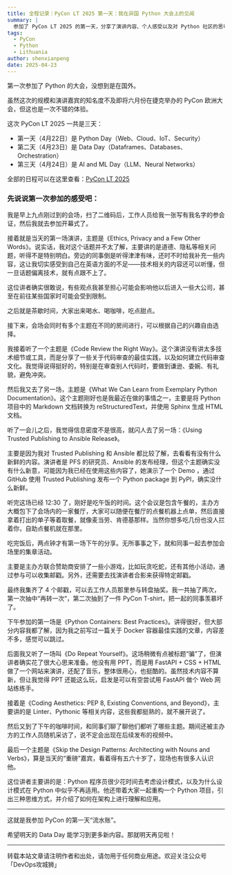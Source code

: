 ```yaml
---
title: 全程记录｜PyCon LT 2025 第一天：我在异国 Python 大会上的见闻
summary: |
  参加了 PyCon LT 2025 的第一天，分享了演讲内容、个人感受以及对 Python 社区的思考。
tags:
  - PyCon
  - Python
  - Lithuania
author: shenxianpeng
date: 2025-04-23
---
```


第一次参加了 Python 的大会，没想到是在国外。

虽然这次的规模和演讲嘉宾的知名度不及即将六月份在捷克举办的 PyCon 欧洲大会，但这也是一次不错的体验。

这次 PyCon LT 2025 一共是三天：

- 第一天（4月22日）是 Python Day（Web、Cloud、IoT、Security）
- 第二天（4月23日）是 Data Day（Dataframes、Databases、Orchestration）
- 第三天（4月24日）是 AI and ML Day（LLM、Neural Networks）

全部的日程可以在这里查看：[PyCon LT 2025](https://pretalx.com/pycon-lithuania-2025/schedule/)



### 先说说第一次参加的感受吧：

我是早上九点刚过到的会场，扫了二维码后，工作人员给我一张写有我名字的参会证，然后我就去参加开幕式了。

接着就是当天的第一场演讲，主题是《Ethics, Privacy and a Few Other Words》。说实话，我对这个话题并不太了解，主要讲的是道德、隐私等相关问题，听得不是特别明白。旁边的同事倒是听得津津有味，还时不时给我补充一些内容，这让我切实感受到自己在英语方面的不足——技术相关的内容还可以听懂，但一旦话题偏离技术，就有点跟不上了。

这位讲者确实很敢说，有些观点我甚至担心可能会影响他以后进入一些大公司，甚至在前往某些国家时可能会受到限制。

之后就是茶歇时间，大家出来喝水、喝咖啡，吃点甜点。

接下来，会场会同时有多个主题在不同的房间进行，可以根据自己的兴趣自由选择。

我接着听了一个主题是《Code Review the Right Way》。这个演讲没有讲太多技术细节或工具，而是分享了一些关于代码审查的最佳实践，以及如何建立代码审查文化。我觉得说得挺好的，特别是在审查别人代码时，要做到谦逊、委婉、有礼貌，避免冲突。

然后我又去了另一场，主题是《What We Can Learn from Exemplary Python Documentation》。这个主题刚好也是我最近在做的事情之一，主要是将 Python 项目中的 Markdown 文档转换为 reStructuredText，并使用 Sphinx 生成 HTML 文档。

听了一会儿之后，我觉得信息密度不是很高，就闪人去了另一场：《Using Trusted Publishing to Ansible Release》。

主要是因为我对 Trusted Publishing 和 Ansible 都比较了解，去看看有没有什么新鲜的内容。演讲者是 PFS 的研究员、Ansible 的发布经理，但这个主题确实没有什么新意，可能因为我已经在使用这些内容了，她演示了一个 Demo ，通过 GitHub 使用 Trusted Publishing 发布一个 Python package 到 PyPI，确实没什么新鲜。

听完这场已经 12:30 了，刚好是吃午饭的时间。这个会议是包含午餐的，主办方大概包下了会场内的一家餐厅，大家可以随便在餐厅的点餐机器上点单，然后直接拿着打出的单子等着取餐，就像麦当劳、肯德基那样。当然你想多吃几份也没人拦着你，自助点餐机就在那里。

吃完饭后，两点钟才有第一场下午的分享。无所事事之下，就和同事一起去参加会场里的集章活动。

主要是主办方联合赞助商安排了一些小游戏，比如玩贪吃蛇，还有其他小活动，通过参与可以收集邮戳。另外，还需要去找演讲者合影来获得特定邮戳。

最终我集齐了 4 个邮戳，可以去工作人员那里参与转盘抽奖。我一共抽了两次，第一次抽中“再转一次”，第二次抽到了一件 PyCon T-shirt，把一起的同事羡慕坏了。

下午参加的第一场是《Python Containers: Best Practices》。讲得很好，但大部分内容我都了解，因为我之前写过一篇关于 Docker 容器最佳实践的文章，内容差不多，感觉可以跳过。

后面我又听了一场叫《Do Repeat Yourself》。这场稍微有点被标题“骗”了，但演讲者确实花了很大心思来准备。他没有用 PPT，而是用 FastAPI + CSS + HTML 做了一个网站来演讲，还配了音乐，整体很用心，也挺酷的。虽然技术内容不算新，但让我觉得 PPT 还能这么玩，启发是可以有空尝试用 FastAPI 做个 Web 网站练练手。

接着是《Coding Aesthetics: PEP 8, Existing Conventions, and Beyond》，主要讲的是 Linter、Pythonic 等相关内容，这些我都挺熟的，就不展开说了。

然后又到了下午的咖啡时间，和同事们聊了聊他们都听了哪些主题。期间还被主办方的工作人员随机采访了，说不定会出现在后续发布的视频中。

最后一个主题是《Skip the Design Patterns: Architecting with Nouns and Verbs》，算是当天的“重磅”嘉宾，看着得有五六十岁了，现场也有很多人认识他。

这位讲者主要讲的是：Python 程序员很少花时间去考虑设计模式，以及为什么设计模式在 Python 中似乎不再适用。他还带着大家一起重构一个 Python 项目，引出三种思维方式，并介绍了如何在架构上进行理解和应用。

---

这就是我参加 PyCon 的第一天“流水账”。

希望明天的 Data Day 能学习到更多新内容。那就明天再见啦！

---

转载本站文章请注明作者和出处，请勿用于任何商业用途。欢迎关注公众号「DevOps攻城狮」
